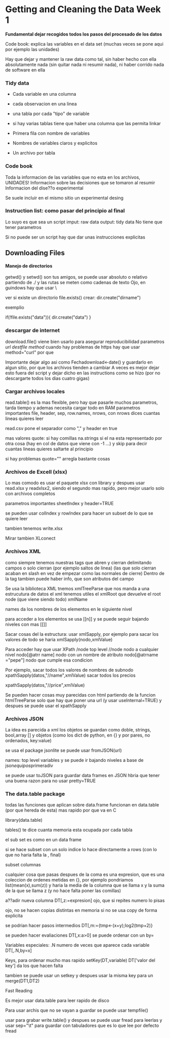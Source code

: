 Getting and Cleaning the Data  Week 1
========================================================

**Fundamental dejar recogidos todos los pasos del procesado de los datos**

Code book:  explica las variables en el data set (muchas veces se pone aqui por ejemplo las unidades)


Hay que dejar y mantener la raw data como tal, sin haber hecho con ella absolutamente nada (sin quitar nada ni resumir nada), ni haber corrido nada de software en ella


### Tidy data

* Cada variable en una columna
* cada observacion en una linea
* una tabla por cada "tipo" de variable
* si hay varias tablas tiene que haber una columna que las permita linkar

* Primera fila con nombre de variables
* Nombres de variables claros y explicitos
* Un archivo por tabla

### Code book

Toda la informacion de las variables que no esta en los archivos,  UNIDADES!
Informacion sobre las decisiones que se tomaron al resumir
Informacion del dise??o experimental

Se suele incluir en el mismo sitio un experimental desing

### Instruction list: como pasar del principio al final

Lo suyo es que sea un script
imput: raw data
output: tidy data
No tiene que tener parametros

Si no puede ser un script hay que dar unas instrucciones explicitas


Downloading Files
-----------------

#### Manejo de directorios

getwd() y setwd() son tus amigos,  se puede usar absoluto o relativo partiendo de ./  y las rutas se meten como cadenas de texto
Ojo, en guindows hay que usar \

ver si existe un directorio  file.exists() 
crear: dir.create("dirname") 

exemplio 

if(!file.exists("data")){
dir.create("data")
}


### descargar de internet

download.file()  viene bien usarlo para asegurar reproducibilidad 
parametros  *url*  *destfile* *method* 
cuando hay problemas de https hay que usar  method="curl" por que

Importante dejar algo asi como Fechadownload<-date() y guardarlo en algun sitio, por que los archivos tienden a cambiar
A veces es mejor dejar esto fuera del script y dejar dicho en las instructions como se hizo (por no descargarte todos los dias cuatro gigas)

### Cargar archivos locales 

read.table()  es la mas flexible, pero hay que pasarle muchos parametros, tarda tiempo y ademas necesita cargar todo en RAM
parametros importantes  file, header, sep, row.names, nrows, con nrows dices cuantas lineas quieres leer

read.csv pone el separador como "," y header en true

mas valores  quote: si hay comillas na.strings si el na esta representado por otra cosa (hay en col de datos que viene con -1 ...) y skip para decir cuantas lineas quieres saltarte al principio

si hay problemas  quote="" arregla bastante cosas



### Archivos de Excell (xlsx)
Lo mas comodo es usar el paquete xlsx con library y despues usar read.xlsx y readxlsx2, siendo el segundo mas rapido, pero mejor usarlo solo con archivos completos 

parametros importantes sheetIndex y header=TRUE

se pueden usar colIndex y rowIndex para hacer un subset de lo que se quiere leer

tambien tenemos write.xlsx

Mirar tambien XLconect

### Archivos XML 

como siempre tenemos nuestras tags que abren y cierran delimitando campos o solo cierran (por ejemplo saltos de linea) (las que solo cierran acaban en slash en vez de empezar como las normales de cierre) 
Dentro de la tag tambien puede haber info, que son atributos del campo

Se usa la biblioteca XML
tnemos xmlTreeParse que nos manda a una estrucutura de datos el xml
tenemos utiles el xmlRoot que devuelve el root node (que viene siendo todo)
xmlName

names da los nombres de los elementos en le siguiente nivel

para acceder a los elementos se usa [[n]]  y se puede seguir bajando niveles con mas [[]]

Sacar cosas del la estructura:  usar xmlSapply,  por ejemplo para sacar los valores de todo se haria xmlSapply(nodo,xmlValue)

Para acceder hay que usar XPath 
/node  top level
//node  nodo a cualquier nivel
nodo[@atrr name]  nodo con un nombre de atributo
nodo[@atrname ="pepe"] nodo que cumple esa condicion 


Por ejemplo, sacar todos los valores de nombres de subnodo
xpathSapply(datos,"//name",xmlValue)
sacar todos los precios

xpathSapply(datos,"//price",xmlValue)


Se pueden hacer cosas muy parecidas con html partiendo de la funcion 
htmlTreeParse solo que hay que poner una url  (y usar useInternal=TRUE) 
y despues se puede usar el xpathSapply 


### Archivos JSON

La idea es parecida a xml
los objetos se guardan como doble, strings, bool,array [] y objetos (como los dict de python, en {} y por pares, no ordenados, key:value) 

se usa el package jsonlite 
se puede usar fromJSON(url) 

names:  top level variables y se puede ir bajando niveles a base de json$equipos$primeradiv

se puede usar toJSON para guardar data frames en JSON  hbria que tener una buena razon para no usar pretty=TRUE 


### The data.table package

todas las funciones que aplican sobre data.frame funcionan en data.table (por que hereda de esta)
mas rapido por que va en C

library(data.table) 

tables() te dice cuanta memoria esta ocupada por cada tabla 

el sub set es como en un data frame 

si se hace subset con un solo indice lo hace directamente a rows (con lo que no haria falta la , final) 

subset columnas 

cualquier cosa que pasas despues de la coma es una expresion,  que es una coleccion de ordenes metidas en {}, por ejemplo pondriamos list(mean(x),sum(z)) y haria la media de la columna que se llama x y la suma de la que se llama z  (y no hace falta poner las comillas) 

a??adir nueva columna DT[,z:=expresion]  ojo, que si repites numero lo pisas

ojo, no se hacen copias distintas en memoria si no se usa copy de forma explicita 

se podrian hacer pasos intermedios DT[,m:={tmp<-(x+y);log2(tmp+2)} 

se pueden hacer evaliaciones DT[,x:a>0] 
se puede ordenar con un by=

Variables especiales:
.N numero de veces que aparece cada variable DT[,.N,by=x] 

Keys,  para ordenar mucho mas rapido  setKey(DT,variable)  DT['valor del key'] da los que hacen falta 

tambien se puede usar un setkey y despues usar la misma key para un merge(DT1,DT2) 

Fast Reading 

Es mejor usar data.table para leer rapido de disco 


Para usar archis que no se vayan a guardar se puede usar tempfile() 

usar para grabar write.table() y despues se puede usar fread para leerlas
y usar sep="\t" para guardar con tabuladores que es lo que lee por defecto fread
